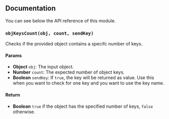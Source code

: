 ## Documentation

You can see below the API reference of this module.

### `objKeysCount(obj, count, sendKey)`
Checks if the provided object contains a specifc number of keys.

#### Params

- **Object** `obj`: The input object.
- **Number** `count`: The expected number of object keys.
- **Boolean** `sendKey`: If `true`, the key will be returned as value. Use this when you want to check for one key and you want to use the key name.

#### Return
- **Boolean** `true` if the object has the specified number of keys, `false` otherwise.


